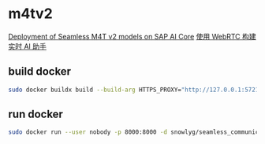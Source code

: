 # m4tv2

[Deployment of Seamless M4T v2 models on SAP AI Core](https://community.sap.com/t5/technology-blog-posts-by-sap/deployment-of-seamless-m4t-v2-models-on-sap-ai-core/ba-p/13680013)
[使用 WebRTC 构建实时 AI 助手](https://aws.amazon.com/cn/blogs/china/building-a-real-time-ai-assistant-with-webrtc/)

## build docker

```bash
sudo docker buildx build --build-arg HTTPS_PROXY="http://127.0.0.1:57217" -t snowlyg/seamless_communication .
```

## run docker
```bash
sudo docker run --user nobody -p 8000:8000 -d snowlyg/seamless_communication
```